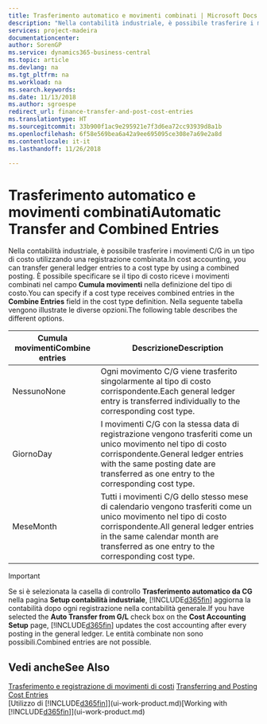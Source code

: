 ```yaml
---
title: Trasferimento automatico e movimenti combinati | Microsoft Docs
description: "Nella contabilità industriale, è possibile trasferire i movimenti C/G in un tipo di costo utilizzando una registrazione combinata. È possibile specificare se il tipo di costo riceve i movimenti combinati nel campo **Cumula movimenti** nella definizione del tipo di costo. Nella seguente tabella vengono illustrate le diverse opzioni."
services: project-madeira
documentationcenter: 
author: SorenGP
ms.service: dynamics365-business-central
ms.topic: article
ms.devlang: na
ms.tgt_pltfrm: na
ms.workload: na
ms.search.keywords: 
ms.date: 11/13/2018
ms.author: sgroespe
redirect_url: finance-transfer-and-post-cost-entries
ms.translationtype: HT
ms.sourcegitcommit: 33b900f1ac9e295921e7f3d6ea72cc93939d8a1b
ms.openlocfilehash: 6f58e569bea6a42a9ee695095ce308e7a69e2a8d
ms.contentlocale: it-it
ms.lasthandoff: 11/26/2018

---
```

# <a name="automatic-transfer-and-combined-entries"></a><span data-ttu-id="090bb-105">Trasferimento automatico e movimenti combinati</span><span class="sxs-lookup"><span data-stu-id="090bb-105">Automatic Transfer and Combined Entries</span></span>
<span data-ttu-id="090bb-106">Nella contabilità industriale, è possibile trasferire i movimenti C/G in un tipo di costo utilizzando una registrazione combinata.</span><span class="sxs-lookup"><span data-stu-id="090bb-106">In cost accounting, you can transfer general ledger entries to a cost type by using a combined posting.</span></span> <span data-ttu-id="090bb-107">È possibile specificare se il tipo di costo riceve i movimenti combinati nel campo **Cumula movimenti** nella definizione del tipo di costo.</span><span class="sxs-lookup"><span data-stu-id="090bb-107">You can specify if a cost type receives combined entries in the **Combine Entries** field in the cost type definition.</span></span> <span data-ttu-id="090bb-108">Nella seguente tabella vengono illustrate le diverse opzioni.</span><span class="sxs-lookup"><span data-stu-id="090bb-108">The following table describes the different options.</span></span>  

|<span data-ttu-id="090bb-109">Cumula movimenti</span><span class="sxs-lookup"><span data-stu-id="090bb-109">Combine entries</span></span>|<span data-ttu-id="090bb-110">Descrizione</span><span class="sxs-lookup"><span data-stu-id="090bb-110">Description</span></span>|  
|---------------------|-----------------|  
|<span data-ttu-id="090bb-111">Nessuno</span><span class="sxs-lookup"><span data-stu-id="090bb-111">None</span></span>|<span data-ttu-id="090bb-112">Ogni movimento C/G viene trasferito singolarmente al tipo di costo corrispondente.</span><span class="sxs-lookup"><span data-stu-id="090bb-112">Each general ledger entry is transferred individually to the corresponding cost type.</span></span>|  
|<span data-ttu-id="090bb-113">Giorno</span><span class="sxs-lookup"><span data-stu-id="090bb-113">Day</span></span>|<span data-ttu-id="090bb-114">I movimenti C/G con la stessa data di registrazione vengono trasferiti come un unico movimento nel tipo di costo corrispondente.</span><span class="sxs-lookup"><span data-stu-id="090bb-114">General ledger entries with the same posting date are transferred as one entry to the corresponding cost type.</span></span>|  
|<span data-ttu-id="090bb-115">Mese</span><span class="sxs-lookup"><span data-stu-id="090bb-115">Month</span></span>|<span data-ttu-id="090bb-116">Tutti i movimenti C/G dello stesso mese di calendario vengono trasferiti come un unico movimento nel tipo di costo corrispondente.</span><span class="sxs-lookup"><span data-stu-id="090bb-116">All general ledger entries in the same calendar month are transferred as one entry to the corresponding cost type.</span></span>|  

> [!IMPORTANT]  
>  <span data-ttu-id="090bb-117">Se si è selezionata la casella di controllo **Trasferimento automatico da CG** nella pagina **Setup contabilità industriale**, [!INCLUDE[d365fin](includes/d365fin_md.md)] aggiorna la contabilità dopo ogni registrazione nella contabilità generale.</span><span class="sxs-lookup"><span data-stu-id="090bb-117">If you have selected the **Auto Transfer from G/L** check box on the **Cost Accounting Setup** page, [!INCLUDE[d365fin](includes/d365fin_md.md)] updates the cost accounting after every posting in the general ledger.</span></span> <span data-ttu-id="090bb-118">Le entità combinate non sono possibili.</span><span class="sxs-lookup"><span data-stu-id="090bb-118">Combined entries are not possible.</span></span>  

## <a name="see-also"></a><span data-ttu-id="090bb-119">Vedi anche</span><span class="sxs-lookup"><span data-stu-id="090bb-119">See Also</span></span>  
 <span data-ttu-id="090bb-120">[Trasferimento e registrazione di movimenti di costi](finance-transfer-and-post-cost-entries.md) </span><span class="sxs-lookup"><span data-stu-id="090bb-120">[Transferring and Posting Cost Entries](finance-transfer-and-post-cost-entries.md) </span></span>  
 <span data-ttu-id="090bb-121">[Utilizzo di [!INCLUDE[d365fin](includes/d365fin_md.md)]](ui-work-product.md)</span><span class="sxs-lookup"><span data-stu-id="090bb-121">[Working with [!INCLUDE[d365fin](includes/d365fin_md.md)]](ui-work-product.md)</span></span>

